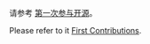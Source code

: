 请参考 [第一次参与开源](https://github.com/firstcontributions/first-contributions/blob/master/translations/README.chs.md)。

Please refer to it [First Contributions](https://github.com/firstcontributions/first-contributions).
